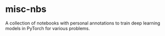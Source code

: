 # misc-nbs
A collection of notebooks with personal annotations to train deep learning models in PyTorch for various problems.
